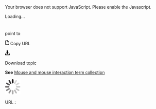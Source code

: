 Your browser does not support JavaScript. Please enable the Javascript.

Loading...

# 

point to

![Copy URL](media/point-to/Copy.png)
Copy URL

![Download](media/point-to/Download.png)

Download topic

**See** [Mouse and mouse interaction term collection](https://worldready.cloudapp.net/Styleguide/Read?id=2700&topicid=29013)

![In progress](media/point-to/activity-large.gif)

URL :
